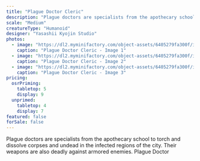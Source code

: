 ```yaml
---
title: "Plague Doctor Cleric"
description: "Plague doctors are specialists from the apothecary school to torch and dissolve corpses and undead in the infected regions of the city. Their weapons are also deadly against armored enemies. Plague Doctor"
scale: "Medium"
creatureType: "Humanoid"
designer: "Yasashii Kyojin Studio"
photos:
  - image: "https://dl2.myminifactory.com/object-assets/6405279fa300f/images/720X720-plaguedoctor-01-ps.jpg"
    caption: "Plague Doctor Cleric - Image 1"
  - image: "https://dl2.myminifactory.com/object-assets/6405279fa300f/images/720X720-plaguedoctor-01-b.jpg"
    caption: "Plague Doctor Cleric - Image 2"
  - image: "https://dl2.myminifactory.com/object-assets/6405279fa300f/images/720X720-plaguedoctor-01-scale.jpg"
    caption: "Plague Doctor Cleric - Image 3"
pricing:
  osrPriming:
    tabletop: 5
    display: 9
  unprimed:
    tabletop: 4
    display: 7
featured: false
forSale: false
---
```


Plague doctors are specialists from the apothecary school to torch and dissolve corpses and undead in the infected regions of the city. Their weapons are also deadly against armored enemies. Plague Doctor